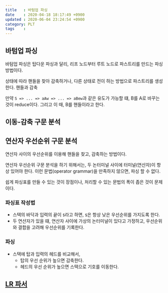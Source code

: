 ```yaml
---
title   : 바텀업 파싱
date    : 2020-04-18 18:17:49 +0900
updated : 2020-06-04 23:24:54 +0900
category: PLT
tags    : 
---
```


## 바텀업 파싱

바텀업 파싱은 탑다운 파싱과 달리, 리프 노드부터 루트 노드로 파스트리를 만드는 파싱 방법이다.

상태에 따라 핸들을 찾아 감축하거나, 다른 상태로 전이 하는 방법으로 파스트리를 생성한다.
핸들과 감축

만약 `S => ... => aAw => ... => aBew`과 같은 유도가 가능할 떄, B를 A로 바꾸는 것이 reduce이다. 그리고 이 때, B를 핸들이라고 한다.

## 이동-감축 구문 분석

## 연산자 우선순위 구문 분석

연산자 사이의 우선순위를 이용해 핸들을 찾고, 감축하는 방법이다.

연산자 우선순위 구문 분석을 하기 위해서는, 두 논터미널 사이에 터미널(연산자)이 항상 있어야 한다. 이런 문법(operator grammar)을 만족하지 않으면, 파싱 할 수 없다.

쉽게 파싱표를 만들 수 있는 것이 장점이나, 처리할 수 있는 문법의 폭이 좁은 것이 문제이다.

### 파싱표 작성법

- 스택의 바닥과 입력의 끝이 `$`라고 하면, `$`은 항상 낮은 우선순위를 가지도록 한다.
- 두 연산자가 있을 떄, 연산자 사이에 가상의 논터미널이 있다고 가정하고, 우선순위와 결합을 고려해 우선순위를 기록한다.

### 파싱

- 스택에 탑과 입력의 헤드를 비교해서,
  - 탑의 우선 순위가 높으면 감축한다.
  - 헤드의 우선 순위가 높으면 스택으로 기호를 이동한다.

## [LR 파서](LR-파서)
